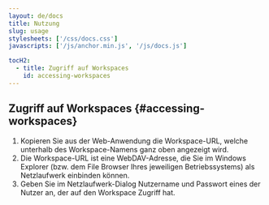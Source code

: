 ```yaml
---
layout: de/docs
title: Nutzung
slug: usage
stylesheets: ['/css/docs.css']
javascripts: ['/js/anchor.min.js', '/js/docs.js']

tocH2:
  - title: Zugriff auf Workspaces
    id: accessing-workspaces
---
```

## Zugriff auf Workspaces {#accessing-workspaces}
1. Kopieren Sie aus der Web-Anwendung die Workspace-URL, welche unterhalb des Workspace-Namens ganz oben angezeigt wird.
2. Die Workspace-URL ist eine WebDAV-Adresse, die Sie im Windows Explorer (bzw. dem File Browser Ihres jeweiligen Betriebssystems) als Netzlaufwerk einbinden können.
3. Geben Sie im Netzlaufwerk-Dialog Nutzername und Passwort eines der Nutzer an, der auf den Workspace Zugriff hat.
